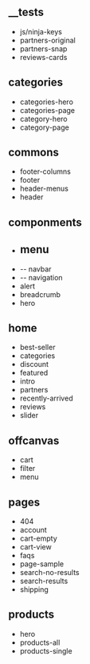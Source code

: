 ## __tests

- js/ninja-keys
- partners-original
- partners-snap
- reviews-cards

## categories

- categories-hero
- categories-page
- category-hero
- category-page

## commons

- footer-columns
- footer
- header-menus
- header

## componments

- ## menu
- -- navbar
- -- navigation
- alert
- breadcrumb
- hero

## home
- best-seller
- categories
- discount
- featured
- intro
- partners
- recently-arrived
- reviews
- slider

## offcanvas
- cart
- filter
- menu

## pages
- 404
- account
- cart-empty
- cart-view
- faqs
- page-sample
- search-no-results
- search-results
- shipping

## products
- hero
- products-all
- products-single

